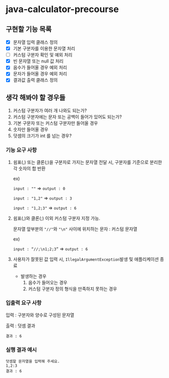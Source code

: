
# java-calculator-precourse

## 구현할 기능 목록
- [x] 문자열 입력 클래스 정의
- [x] 기본 구분자를 이용한 문자열 처리
- [ ] 커스텀 구분자 확인 및 예외 처리
- [x] 빈 문자열 또는 null 값 처리
- [x] 음수가 들어올 경우 예외 처리
- [x] 문자가 들어올 경우 예외 처리
- [x] 결과값 출력 클래스 정의

## 생각 해봐야 할 경우들
1. 커스텀 구분자가 여러 개 나와도 되는가?
2. 커스텀 구분자에는 문자 또는 공백이 들어가 있어도 되는가?
3. 기본 구문자 또는 커스텀 구분자만 들어올 경우
4. 숫자만 들어올 경우
5. 덧셈의 크기가 int 를 넘는 경우?


### 기능 요구 사항
1. 쉼표(,) 또는 클론(;)을 구분자로 가지는 문자열 전달 시, 구분자를 기준으로 분리한 각 숫자의 합 반환

    ex) 
    
    `input : ""` => `output : 0`

    `input : "1,2"` => `output : 3`
    
    `input : "1,2;3"` => `output : 6`


2. 쉼표(,)와 클론(;) 이외 커스텀 구분자 지정 가능.

    문자열 앞부분의 `"//"`와 `"\n"` 사이에 위치하는 문자 : 커스텀 문자열

    ex)

    `input : “//;\n1;2;3”` => `output : 6`


3. 사용자가 잘못된 값 입력 시, `IllegalArgumentException`발생 및 애플리케이션 종료
    
    - 발생하는 경우
      1. 음수가 들어오는 경우
      2. 커스텀 구분자 정의 형식을 만족하지 못하는 경우

### 입출력 요구 사항

입력 : 구분자와 양수로 구성된 문자열

출력 : 덧셈 결과

```
결과 : 6
```

### **실행 결과 예시**

```
덧셈할 문자열을 입력해 주세요.
1,2:3
결과 : 6
```

